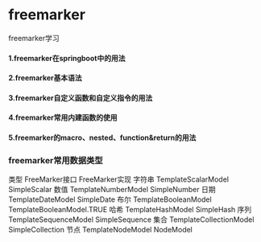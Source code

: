# freemarker
freemarker学习

#### 1.freemarker在springboot中的用法
#### 2.freemarker基本语法
#### 3.freemarker自定义函数和自定义指令的用法
#### 4.freemarker常用内建函数的使用
#### 5.freemarker的macro、nested、function&return的用法

### freemarker常用数据类型
类型	FreeMarker接口	FreeMarker实现
字符串	TemplateScalarModel	SimpleScalar
数值	TemplateNumberModel	SimpleNumber
日期	TemplateDateModel	SimpleDate
布尔	TemplateBooleanModel	TemplateBooleanModel.TRUE
哈希	TemplateHashModel	SimpleHash
序列	TemplateSequenceModel	SimpleSequence
集合	TemplateCollectionModel	SimpleCollection
节点	TemplateNodeModel	NodeModel

